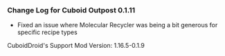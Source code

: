 ### Change Log for Cuboid Outpost 0.1.11

- Fixed an issue where Molecular Recycler was being a bit generous for specific recipe types

CuboidDroid's Support Mod Version: 1.16.5-0.1.9
